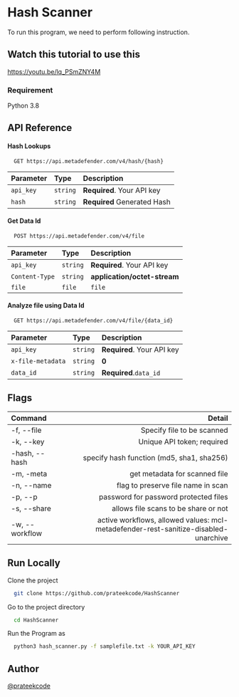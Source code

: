 
# Hash Scanner

To run this program, we need to perform following instruction.

## Watch this tutorial to use this
https://youtu.be/lq_PSmZNY4M





  ### Requirement
  Python 3.8

  
## API Reference

#### Hash Lookups

```http
  GET https://api.metadefender.com/v4/hash/{hash}
```

| Parameter | Type     | Description                |
| :-------- | :------- | :------------------------- |
| `api_key` | `string` | **Required**. Your API key |
| `hash`    | `string` | **Required**  Generated Hash |   

#### Get Data Id

```http
  POST https://api.metadefender.com/v4/file
```

| Parameter | Type     | Description                       |
| :-------- | :------- | :-------------------------------- |
| `api_key` | `string` | **Required**. Your API key |
| `Content-Type` | `string` |  **application/octet-stream** |
| `file` | `file` | `file`|

#### Analyze file using Data Id

```http
  GET https://api.metadefender.com/v4/file/{data_id}
```

| Parameter | Type     | Description                       |
| :-------- | :------- | :-------------------------------- |
| `api_key` | `string` | **Required**. Your API key |
| `x-file-metadata` | `string` |  **0** |
| `data_id` | `string` | **Required**.`data_id`|

## Flags

Command | Detail
:-- | --:
-f, --file | Specify file to be scanned
-k, --key | Unique API token; required
-hash, --hash | specify hash function (md5, sha1, sha256)
-m, -meta | get metadata for scanned file
-n, --name | flag to preserve file name in scan
-p, --p | password for password protected files
-s, --share | allows file scans to be share or not
-w, --workflow | active workflows, allowed values: mcl-metadefender-rest-sanitize-disabled-unarchive

## Run Locally

Clone the project

```bash
  git clone https://github.com/prateekcode/HashScanner
```

Go to the project directory

```bash
  cd HashScanner
```

Run the Program as

```bash
  python3 hash_scanner.py -f samplefile.txt -k YOUR_API_KEY
```


## Author
[@prateekcode](https://www.github.com/prateekcode)

  
